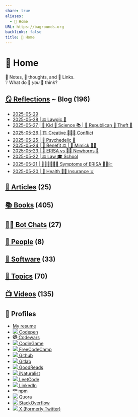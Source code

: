 ```yaml
---
share: true
aliases:
  - 🏡 Home
URL: https://bagrounds.org
backlinks: false
title: 🏡 Home
---
```

# 🏡 Home  
📑 Notes, 💭 thoughts, and 🔗 Links.  
❔ What do 🫵 _you_ 🤔 think?  
  
## [🪞 Reflections](./reflections/index.md) ~ Blog (196)  
- [2025-05-29](./reflections/2025-05-29.md)  
- [2025-05-28 | ⚖️ Lawgic 💭](./reflections/2025-05-28.md)  
- [2025-05-27 | 🐐 Kid 🔬 Science 📚 | 📰 Republican 🐘 Theft 💸](./reflections/2025-05-27.md)  
- [2025-05-26 | 🏗️ Creative 🙅🏼‍♀️ Conflict](./reflections/2025-05-26.md)  
- [2025-05-25 | 🌈 Psychedelic 🍄](./reflections/2025-05-25.md)  
- [2025-05-24 | 🏥 Benefit ⚖️ | 🦜 Mimick 👶🏼](./reflections/2025-05-24.md)  
- [2025-05-23 | 📜 ERISA vs 👶🏼 Newborns 🤺](./reflections/2025-05-23.md)  
- [2025-05-22 | ⚖️ Law 🎓 School](./reflections/2025-05-22.md)  
- [2025-05-21 | 👶🏼🙅🏼‍♀️🏥 Symptoms of ERISA 👿👔💹](./reflections/2025-05-21.md)  
- [2025-05-20 | 👿 Health 🚫🏥 Insurance ⚔️](./reflections/2025-05-20.md)  
  
  
## [📄  Articles](./articles/index.md) (25)  
  
## [📚 Books](./books/index.md) (405)  
  
## [🤖💬 Bot Chats](./bot-chats/index.md) (27)  
  
## [👥 People](./people/index.md) (8)  
  
## [💾 Software](./software/index.md) (33)  
  
## [🌌 Topics](./topics/index.md) (70)  
  
## [📺 Videos](./videos/index.md) (135)  
  
## 🔗 Profiles  
- [My resume](./topics/my-resume.md)  
- <a href="http://codepen.io/bagrounds"><img style="height:1em; margin:0;" src="https://simpleicons.org/icons/codepen.svg"/> Codepen</a>  
- <a href="http://www.codewars.com/users/bagrounds"><img style="height:1em; margin:0;" src="https://raw.githubusercontent.com/bagrounds/icons/master/codewars.svg"/> Codewars</a>  
- <a href="https://www.codingame.com/profile/0d172b10ecb72b81c2bb2646e8be9d8a8930706"><img style="height:1em; margin:0;" src="https://simpleicons.org/icons/codingame.svg"/> CodinGame</a>  
- <a href="http://freecodecamp.com/bagrounds"><img style="height:1em; margin:0;" src="https://simpleicons.org/icons/freecodecamp.svg"/> FreeCodeCamp</a>  
- <a href="https://github.com/bagrounds"><img style="height:1em; margin:0;" src="https://simpleicons.org/icons/github.svg"/> Github</a>  
- <a href="http://gitlab.com/bagrounds"><img style="height:1em; margin:0;" src="https://simpleicons.org/icons/gitlab.svg"/> Gitlab</a>  
- <a href="http://goodreads.com/bagrounds"><img style="height:1em; margin:0;" src="https://simpleicons.org/icons/goodreads.svg"/> GoodReads</a>  
- <a href="https://www.inaturalist.org/people/8822063"><img style="height:1em; margin:0;" src="https://static.inaturalist.org/wiki_page_attachments/3154-original.png"/> iNaturalist</a>  
- <a href="https://leetcode.com/u/bagrounds"><img style="height:1em; margin:0;" src="https://simpleicons.org/icons/leetcode.svg"/> LeetCode</a>  
- <a href="https://linkedin.com/in/bagrounds"><img style="height:1em; margin:0;" src="https://simpleicons.org/icons/linkedin.svg"/> LinkedIn</a>  
- <a href="http://www.npmjs.com/~bagrounds"><img style="height:1em; margin:0;" src="https://raw.githubusercontent.com/bagrounds/icons/master/npm.svg"/> npm</a>  
- <a href="https://www.quora.com/profile/Bryan-Grounds"><img style="height:1em; margin:0;" src="https://simpleicons.org/icons/quora.svg"/> Quora</a>  
- <a href="http://stackoverflow.com/users/2081363/bagrounds"><img style="height:1em; margin:0;" src="https://simpleicons.org/icons/stackoverflow.svg"/> StackOverflow</a>  
- <a href="https://twitter.com/bagrounds"><img style="height:1em; margin:0;" src="https://simpleicons.org/icons/x.svg"/> X (Formerly Twitter)</a>  
